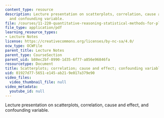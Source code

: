 ```yaml
---
content_type: resource
description: Lecture presentation on scatterplots, correlation, cause and effect,
  and confounding variable.
file: /courses/11-220-quantitative-reasoning-statistical-methods-for-planners-i-spring-2009/01927d775651e145ab219e017a379e90_MIT11_220s09_lec15.pdf
file_type: application/pdf
learning_resource_types:
- Lecture Notes
license: https://creativecommons.org/licenses/by-nc-sa/4.0/
ocw_type: OCWFile
parent_title: Lecture Notes
parent_type: CourseSection
parent_uid: b80ec2bf-8990-1d35-6f77-a856e96846fa
resourcetype: Document
title: Scatterplots; correlation; cause and effect; confounding variables
uid: 01927d77-5651-e145-ab21-9e017a379e90
video_files:
  video_thumbnail_file: null
video_metadata:
  youtube_id: null
---
```

Lecture presentation on scatterplots, correlation, cause and effect, and confounding variable.